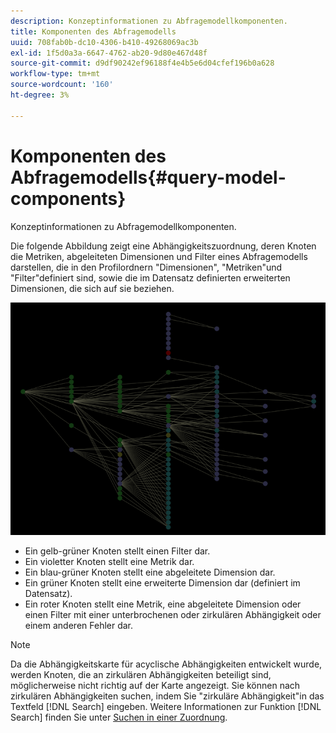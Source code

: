 ```yaml
---
description: Konzeptinformationen zu Abfragemodellkomponenten.
title: Komponenten des Abfragemodells
uuid: 708fab0b-dc10-4306-b410-49268069ac3b
exl-id: 1f5d0a3a-6647-4762-ab20-9d80e467d48f
source-git-commit: d9df90242ef96188f4e4b5e6d04cfef196b0a628
workflow-type: tm+mt
source-wordcount: '160'
ht-degree: 3%

---
```


# Komponenten des Abfragemodells{#query-model-components}

Konzeptinformationen zu Abfragemodellkomponenten.

Die folgende Abbildung zeigt eine Abhängigkeitszuordnung, deren Knoten die Metriken, abgeleiteten Dimensionen und Filter eines Abfragemodells darstellen, die in den Profilordnern &quot;Dimensionen&quot;, &quot;Metriken&quot;und &quot;Filter&quot;definiert sind, sowie die im Datensatz definierten erweiterten Dimensionen, die sich auf sie beziehen.

![](assets/vis_DependencyMap_QueryModel.png)

* Ein gelb-grüner Knoten stellt einen Filter dar.
* Ein violetter Knoten stellt eine Metrik dar.
* Ein blau-grüner Knoten stellt eine abgeleitete Dimension dar.
* Ein grüner Knoten stellt eine erweiterte Dimension dar (definiert im Datensatz).
* Ein roter Knoten stellt eine Metrik, eine abgeleitete Dimension oder einen Filter mit einer unterbrochenen oder zirkulären Abhängigkeit oder einem anderen Fehler dar.

>[!NOTE]
>
>Da die Abhängigkeitskarte für acyclische Abhängigkeiten entwickelt wurde, werden Knoten, die an zirkulären Abhängigkeiten beteiligt sind, möglicherweise nicht richtig auf der Karte angezeigt. Sie können nach zirkulären Abhängigkeiten suchen, indem Sie &quot;zirkuläre Abhängigkeit&quot;in das Textfeld [!DNL Search] eingeben. Weitere Informationen zur Funktion [!DNL Search] finden Sie unter [Suchen in einer Zuordnung](../../../../../home/c-get-started/c-admin-intrf/c-dataset-mgrs/c-dep-maps/t-srch-map.md#task-a1e7065a538d46c78a7d28676d880dfb).
